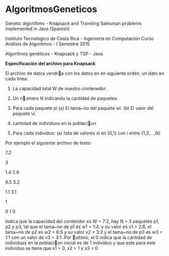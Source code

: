 # AlgoritmosGeneticos
Genetic algorithms - Knapsack and Traveling Salesman problems implemented in Java (Spanish)

Instituto Tecnológico de Costa Rica - Ingeniería en Computación
Curso Análisis de Algoritmos - I Semestre 2015

Algoritmos genéticos - Knapsack y TSP - Java

<b>Especificación del archivo para Knapsack</b>

El archivo de datos vendra con los datos en en siguiente orden, un dato en cada linea:

1. La capacidad total W de nuestro contenedor.

2. Un numero N indicando la cantidad de paquetes.

3. Para cada paquete pi
 (a) El tama~no del paquete wi.
 (b) El valor del paquete vi.

4. cantidad de individuos en la poblacion

5. Para cada individuo:
 (a) lista de valores xi en {0,1} con i entre {1,2,...,N}

Por ejemplo el siguiente archivo de texto:

7.2

3

1.4 2.8

6.5 3.2

1.1 3.1

1

0 1 0

Indica que la capacidad del contendor es W = 7:2, hay N = 3 paquetes p1, p2 y p3, tal que el tama~no de p1 es w1 = 1:4, y su valor es v1 = 2:8, el tama~no de p2 es w2 = 6:5 y su valor v2 = 3:2 y el tama~no de p3 es w3 = 1:1 con un valor de v3 = 3:1. Por ultimo, el 0 indica que la cantidad de individuos en la poblacion inicial es de 1 individuo y que este para este individuo se tiene que x1 = 0, x2 = 1 y x3 = 0
